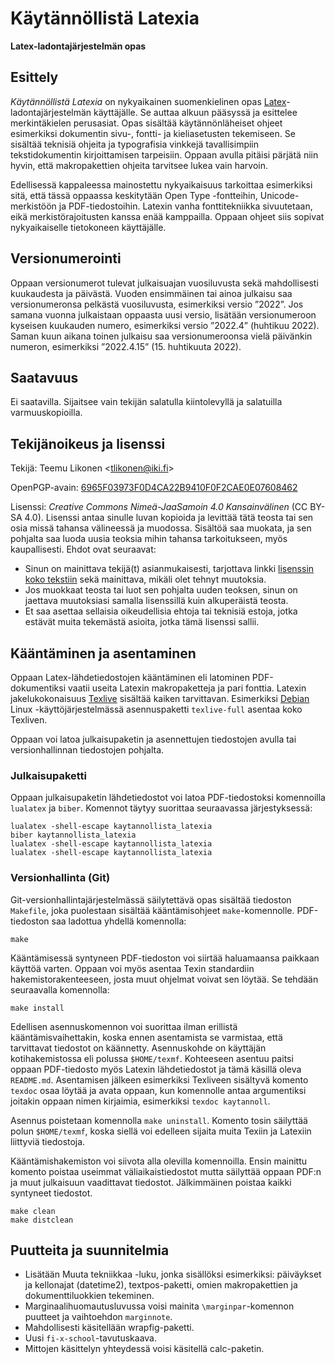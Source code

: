 Käytännöllistä Latexia
======================

**Latex-ladontajärjestelmän opas**


Esittely
--------

*Käytännöllistä Latexia* on nykyaikainen suomenkielinen opas
[Latex](https://fi.wikipedia.org/wiki/LaTeX)-ladontajärjestelmän
käyttäjälle. Se auttaa alkuun pääsyssä ja esittelee merkintäkielen
perusasiat. Opas sisältää käytännönläheiset ohjeet esimerkiksi
dokumentin sivu-, fontti- ja kieliasetusten tekemiseen. Se sisältää
teknisiä ohjeita ja typografisia vinkkejä tavallisimpiin
tekstidokumentin kirjoittamisen tarpeisiin. Oppaan avulla pitäisi
pärjätä niin hyvin, että makropakettien ohjeita tarvitsee lukea vain
harvoin.

Edellisessä kappaleessa mainostettu nykyaikaisuus tarkoittaa esimerkiksi
sitä, että tässä oppaassa keskitytään Open Type -fontteihin,
Unicode-merkistöön ja PDF-tiedostoihin. Latexin vanha fonttitekniikka
sivuutetaan, eikä merkistörajoitusten kanssa enää kamppailla. Oppaan
ohjeet siis sopivat nykyaikaiselle tietokoneen käyttäjälle.


Versionumerointi
----------------

Oppaan versionumerot tulevat julkaisuajan vuosiluvusta sekä
mahdollisesti kuukaudesta ja päivästä. Vuoden ensimmäinen tai ainoa
julkaisu saa versionumeronsa pelkästä vuosiluvusta, esimerkiksi versio
”2022”. Jos samana vuonna julkaistaan oppaasta uusi versio, lisätään
versionumeroon kyseisen kuukauden numero, esimerkiksi versio ”2022.4”
(huhtikuu 2022). Saman kuun aikana toinen julkaisu saa versionumeroonsa
vielä päivänkin numeron, esimerkiksi ”2022.4.15” (15. huhtikuuta 2022).


Saatavuus
---------

Ei saatavilla. Sijaitsee vain tekijän salatulla kiintolevyllä ja
salatuilla varmuuskopioilla.


Tekijänoikeus ja lisenssi
-------------------------

Tekijä: Teemu Likonen <<tlikonen@iki.fi>>

OpenPGP-avain: [6965F03973F0D4CA22B9410F0F2CAE0E07608462][PGP]

[PGP]: http://www.iki.fi/tlikonen/pgp-key.asc

Lisenssi: *Creative Commons Nimeä-JaaSamoin 4.0 Kansainvälinen* (CC
BY-SA 4.0). Lisenssi antaa sinulle luvan kopioida ja levittää tätä
teosta tai sen osia missä tahansa välineessä ja muodossa. Sisältöä saa
muokata, ja sen pohjalta saa luoda uusia teoksia mihin tahansa
tarkoitukseen, myös kaupallisesti. Ehdot ovat seuraavat:

  - Sinun on mainittava tekijä(t) asianmukaisesti, tarjottava linkki
    [lisenssin koko tekstiin][CC] sekä mainittava, mikäli olet tehnyt
    muutoksia.
  - Jos muokkaat teosta tai luot sen pohjalta uuden teoksen, sinun on
    jaettava muutoksiasi samalla lisenssillä kuin alkuperäistä teosta.
  - Et saa asettaa sellaisia oikeudellisia ehtoja tai teknisiä estoja,
    jotka estävät muita tekemästä asioita, jotka tämä lisenssi sallii.

[CC]: https://creativecommons.org/licenses/by-sa/4.0/legalcode.fi


Kääntäminen ja asentaminen
--------------------------

Oppaan Latex-lähdetiedostojen kääntäminen eli latominen PDF-dokumentiksi
vaatii useita Latexin makropaketteja ja pari fonttia. Latexin
jakelukokonaisuus [Texlive](https://tug.org/texlive/) sisältää kaiken
tarvittavan. Esimerkiksi [Debian](https://www.debian.org) Linux
-käyttöjärjestelmässä asennuspaketti `texlive-full` asentaa koko
Texliven.

Oppaan voi latoa julkaisupaketin ja asennettujen tiedostojen avulla tai
versionhallinnan tiedostojen pohjalta.


### Julkaisupaketti

Oppaan julkaisupaketin lähdetiedostot voi latoa PDF-tiedostoksi
komennoilla `lualatex` ja `biber`. Komennot täytyy suorittaa seuraavassa
järjestyksessä:

    lualatex -shell-escape kaytannollista_latexia
    biber kaytannollista_latexia
    lualatex -shell-escape kaytannollista_latexia
    lualatex -shell-escape kaytannollista_latexia


### Versionhallinta (Git)

Git-versionhallintajärjestelmässä säilytettävä opas sisältää tiedoston
`Makefile`, joka puolestaan sisältää kääntämisohjeet `make`-komennolle.
PDF-tiedoston saa ladottua yhdellä komennolla:

    make

Kääntämisessä syntyneen PDF-tiedoston voi siirtää haluamaansa paikkaan
käyttöä varten. Oppaan voi myös asentaa Texin standardiin
hakemistorakenteeseen, josta muut ohjelmat voivat sen löytää. Se tehdään
seuraavalla komennolla:

    make install

Edellisen asennuskomennon voi suorittaa ilman erillistä
kääntämisvaihettakin, koska ennen asentamista se varmistaa, että
tarvittavat tiedostot on käännetty. Asennuskohde on käyttäjän
kotihakemistossa eli polussa `$HOME/texmf`. Kohteeseen asentuu paitsi
oppaan PDF-tiedosto myös Latexin lähdetiedostot ja tämä käsillä oleva
`README.md`. Asentamisen jälkeen esimerkiksi Texliveen sisältyvä komento
`texdoc` osaa löytää ja avata oppaan, kun komennolle antaa argumentiksi
joitakin oppaan nimen kirjaimia, esimerkiksi `texdoc kaytannoll`.

Asennus poistetaan komennolla `make uninstall`. Komento tosin säilyttää
polun `$HOME/texmf`, koska siellä voi edelleen sijaita muita Texiin ja
Latexiin liittyviä tiedostoja.

Kääntämishakemiston voi siivota alla olevilla komennoilla. Ensin
mainittu komento poistaa useimmat väliaikaistiedostot mutta säilyttää
oppaan PDF:n ja muut julkaisuun vaadittavat tiedostot. Jälkimmäinen
poistaa kaikki syntyneet tiedostot.

    make clean
    make distclean


Puutteita ja suunnitelmia
-------------------------

  - Lisätään Muuta tekniikkaa -luku, jonka sisällöksi esimerkiksi:
    päiväykset ja kellonajat (datetime2), textpos-paketti, omien
    makropakettien ja dokumenttiluokkien tekeminen.
  - Marginaalihuomautusluvussa voisi mainita `\marginpar`-komennon
    puutteet ja vaihtoehdon `marginnote`.
  - Mahdollisesti käsitellään wrapfig-paketti.
  - Uusi `fi-x-school`-tavutuskaava.
  - Mittojen käsittelyn yhteydessä voisi käsitellä calc-paketin.
